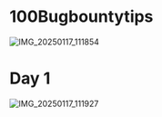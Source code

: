 # 100Bugbountytips
![IMG_20250117_111854](https://github.com/user-attachments/assets/7f8726ff-2f1d-436c-98c5-18786b91668c)

# Day 1 
![IMG_20250117_111927](https://github.com/user-attachments/assets/ab094a04-2274-41e8-a817-b41a5e32f04f)
